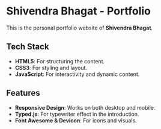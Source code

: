 # Shivendra Bhagat - Portfolio

This is the personal portfolio website of **Shivendra Bhagat**.

## Tech Stack

- **HTML5**: For structuring the content.
- **CSS3**: For styling and layout.
- **JavaScript**: For interactivity and dynamic content.

## Features
- **Responsive Design**: Works on both desktop and mobile.
- **Typed.js**: For typewriter effect in the introduction.
- **Font Awesome & Devicon**: For icons and visuals.
